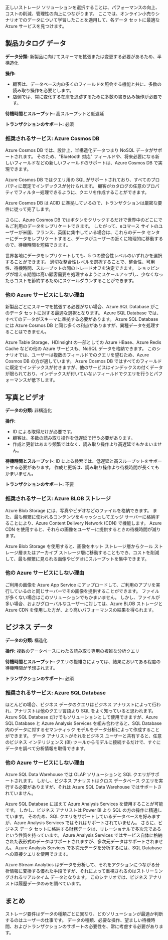 正しいストレージ ソリューションを選択することは、パフォーマンスの向上、コストの削減、管理性の向上につながります。 ここでは、オンライン小売りシナリオでのデータについて学習したことを適用して、各データ セットに最適な Azure サービスを見つけます。 

## <a name="product-catalog-data"></a>製品カタログ データ

**データ分類:** 新製品に向けてスキーマを拡張または変更する必要があるため、半構造化

**操作:**

- 顧客は、データベース内の多くのフィールドを照会する機能と共に、多数の読み取り操作を必要とします。
- 店側では、常に変化する在庫を追跡するために多数の書き込み操作が必要です。

**待機時間とスループット:** 高スループットと低遅延

**トランザクションのサポート:** 必須

### <a name="recommended-service-azure-cosmos-db"></a>推奨されるサービス: Azure Cosmos DB

Azure Cosmos DB では、設計上、半構造化データつまり NoSQL データがサポートされます。 そのため、"Bluetooth 対応" フィールドや、将来必要になる新しいフィールドなどの新しいフィールドのサポートは、Azure Cosmos DB で実現できます。

Azure Cosmos DB ではクエリ用の SQL がサポートされており、すべてのプロパティに既定でインデックスが付けられます。 顧客がカタログの任意のプロパティでフィルター処理できるように、クエリを作成することができます。

Azure Cosmos DB は ACID に準拠しているので、トランザクションは厳密な要件に従って完了します。

さらに、Azure Cosmos DB ではボタンをクリックするだけで世界中のどこにでもご利用のデータをレプリケートできます。 したがって、eコマース サイトのユーザーが米国、フランス、英国に集中している場合は、これらのデータ センターにデータをレプリケートすると、データがユーザーの近くに物理的に移動するので、待機時間を短縮できます。 

世界各地にデータをレプリケートしても、5 つの整合性レベルのいずれかを選択することができます。 適切な整合性レベルを選択することで、整合性、可用性、待機時間、スループットの間のトレードオフを決定できます。 ショッピングが増える期間は高い顧客需要を処理するようにスケールアップし、少なくなったらコストを節約するためにスケールダウンすることができます。

### <a name="why-not-other-azure-services"></a>他の Azure サービスにしない理由

新製品ごとにスキーマを拡張する必要がない場合、Azure SQL Database がこのデータ セットに対する最適な選択となります。 Azure SQL Database では、すべてのデータがスキーマに準拠する必要があります。 Azure SQL Database には Azure Cosmos DB と同じ多くの利点がありますが、異種データを処理することはできません。 

Azure Table Storage、HDInsight の一部としての Azure HBase、Azure Redis Cache などの他の Azure サービスも、NoSQL データを格納できます。 このシナリオでは、ユーザーは複数のフィールドでのクエリを望むため、Azure Cosmos DB の方が適しています。 Azure Cosmos DB ではすべてのフィールドに既定でインデックスが付きますが、他のサービスはインデックスの付くデータが限られており、インデックスが付いていないフィールドでクエリを行うとパフォーマンスが低下します。

## <a name="photos-and-videos"></a>写真とビデオ

**データの分類:** 非構造化

**操作:**

- ID による取得だけが必要です。
- 顧客は、多数の読み取り操作を低遅延で行う必要があります。
- 作成と更新はあまり頻繁ではなく、読み取り操作より高遅延でもかまいません。

**待機時間とスループット**: ID による検索では、低遅延と高スループットをサポートする必要があります。 作成と更新は、読み取り操作より待機時間が長くてもかまいません。

**トランザクションのサポート:** 不要

### <a name="recommended-service-azure-blob-storage"></a>推奨されるサービス: Azure BLOB ストレージ

Azure Blob Storage には、写真やビデオなどのファイルを格納できます。 また、最も頻繁に使われるコンテンツをキャッシュしてエッジ サーバーに格納することにより、Azure Content Delivery Network (CDN) で機能します。 Azure CDN を使用すると、それらの画像をユーザーに提供するときの待機時間が減ります。

Azure Blob Storage を使用すると、画像をホット ストレージ層からクール ストレージ層またはアーカイブ ストレージ層に移動することもでき、コストを削減して、最も頻繁に見られる画像やビデオにスループットを集中できます。

### <a name="why-not-other-azure-services"></a>他の Azure サービスにしない理由

ご利用の画像を Azure App Service にアップロードして、ご利用のアプリを実行しているのと同じサーバーでその画像を提供することができます。 ファイルが多くない場合はこのソリューションでもかまいません。 しかし、ファイルが多い場合、およびグローバルなユーザーに対しては、Azure BLOB ストレージと Azure CDN を使用した方が、より高いパフォーマンスの結果を得られます。

## <a name="business-data"></a>ビジネス データ

**データの分類:** 構造化

**操作:** 複数のデータベースにわたる読み取り専用の複雑な分析クエリ

**待機時間とスループット:** クエリの複雑さによっては、結果においてある程度の待機時間が予想されます。

**トランザクションのサポート:** 必須

### <a name="recommended-service-azure-sql-database"></a>推奨されるサービス: Azure SQL Database

ほとんどの場合、ビジネス データのクエリはビジネス アナリストによって行われ、アナリストは他のクエリ言語より SQL をよく知っていると思われます。 Azure SQL Database だけでもソリューションとして使用できますが、Azure SQL Database と Azure Analysis Services を組み合わせると、SQL Database 内のデータに対するセマンティック モデルをデータ分析によって作成することができます。 データ アナリストがそれをビジネス ユーザーと共有すると、任意のビジネス インテリジェンス (BI) ツールからモデルに接続するだけで、すぐにデータを調べて分析情報を取得できます。 

### <a name="why-not-other-azure-services"></a>他の Azure サービスにしない理由

Azure SQL Data Warehouse では OLAP ソリューションと SQL クエリがサポートされます。 しかし、ビジネス アナリストはクロス データベース クエリを実行する必要がありますが、それは Azure SQL Data Warehouse ではサポートされていません。

Azure SQL Database に加えて Azure Analysis Services を使用することが可能です。 しかし、ビジネス アナリストは Power BI より SQL の方の操作に精通しています。 そのため、SQL クエリをサポートしているデータベースを好みますが、Azure Analysis Services ではそれはサポートされていません。 さらに、ビジネス データ セットに格納する財務データは、リレーショナルで多次元であるという性質を持っています。 Azure Analysis Services ではサービス自体に格納された表形式のデータはサポートされますが、多次元データはサポートされません。 Azure Analysis Services で多次元データを分析するには、SQL Database への直接クエリを使用できます。

Azure Stream Analytics はデータを分析して、それをアクションにつながる分析情報に変換する優れた手段ですが、それによって重視されるのはストリーミングされるリアルタイム データとなります。 このシナリオでは、ビジネス アナリストは履歴データのみを調べています。

## <a name="summary"></a>まとめ

ストレージ要件はデータの種類ごとに異なり、どのソリューションが最適か判断するのはユーザーの仕事です。 データの種類、必要な操作、望ましい待機時間、およびトランザクションのサポートの必要性を、常に考慮する必要があります。